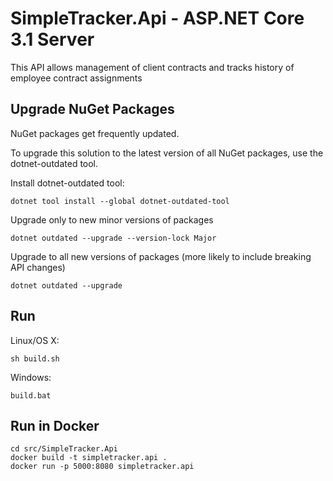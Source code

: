 # SimpleTracker.Api - ASP.NET Core 3.1 Server

This API allows management of client contracts and tracks history of employee contract assignments


## Upgrade NuGet Packages

NuGet packages get frequently updated.

To upgrade this solution to the latest version of all NuGet packages, use the dotnet-outdated tool.


Install dotnet-outdated tool:

```
dotnet tool install --global dotnet-outdated-tool
```

Upgrade only to new minor versions of packages

```
dotnet outdated --upgrade --version-lock Major
```

Upgrade to all new versions of packages (more likely to include breaking API changes)

```
dotnet outdated --upgrade
```


## Run

Linux/OS X:

```
sh build.sh
```

Windows:

```
build.bat
```
## Run in Docker

```
cd src/SimpleTracker.Api
docker build -t simpletracker.api .
docker run -p 5000:8080 simpletracker.api
```
